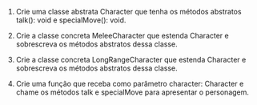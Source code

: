 1. Crie uma classe abstrata Character que tenha os métodos abstratos talk(): void e specialMove(): void.

2. Crie a classe concreta MeleeCharacter que estenda Character e sobrescreva os métodos abstratos dessa classe.

3. Crie a classe concreta LongRangeCharacter que estenda Character e sobrescreva os métodos abstratos dessa classe.

4. Crie uma função que receba como parâmetro character: Character e chame os métodos talk e specialMove para apresentar o personagem.
